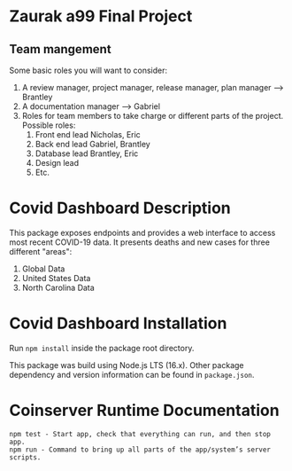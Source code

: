 # Zaurak a99 Final Project

## Team mangement

Some basic roles you will want to consider:

1. A review manager, project manager, release manager, plan manager --> Brantley
2. A documentation manager --> Gabriel
5. Roles for team members to take charge or different parts of the project. Possible roles:
    1. Front end lead Nicholas, Eric
    2. Back end lead Gabriel, Brantley
    3. Database lead Brantley, Eric
    4. Design lead
    5. Etc.

# Covid Dashboard Description

This package exposes endpoints and provides a web interface to access most recent COVID-19 data. It presents deaths and new cases for three different "areas":

1. Global Data
2. United States Data
3. North Carolina Data

# Covid Dashboard Installation

Run `npm install` inside the package root directory.

This package was build using Node.js LTS (16.x).
Other package dependency and version information can be found in `package.json`.

# Coinserver Runtime Documentation
```
npm test - Start app, check that everything can run, and then stop app.
npm run - Command to bring up all parts of the app/system’s server scripts.

```


